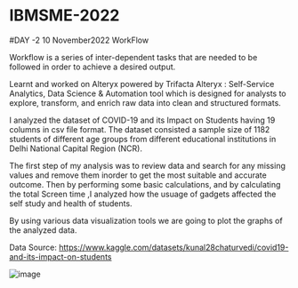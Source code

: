 # IBMSME-2022 

#DAY -2 10 November2022    WorkFlow 

Workflow is a series of inter-dependent tasks that are needed to be followed in order to achieve a desired output.

Learnt and worked on Alteryx powered by Trifacta
Alteryx : Self-Service Analytics, Data Science & Automation tool which is designed for analysts to explore, transform, and enrich raw data into clean and structured formats.

I analyzed the dataset of COVID-19 and its Impact on Students having 19 columns  in csv file format.
The dataset consisted a sample size of 1182 students of different age groups from different educational institutions in Delhi National Capital Region (NCR). 

The first step of my analysis was to review data and search for any missing values and remove them inorder to get the most suitable and accurate outcome. 
Then by performing some basic calculations, and by calculating the total Screen time ,I analyzed how the usuage of gadgets affected the self study and health of students. 

By using various data visualization tools we are going to plot the graphs of the analyzed data.

Data Source: https://www.kaggle.com/datasets/kunal28chaturvedi/covid19-and-its-impact-on-students

![image](https://user-images.githubusercontent.com/114132172/201403812-b3823c65-f2bd-4679-95e3-71d8e23fc007.png)


